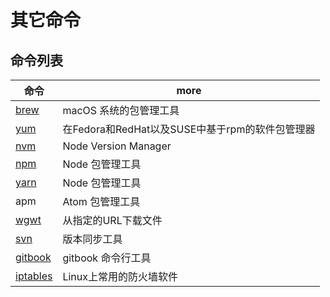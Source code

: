 # 其它命令

## 命令列表

| 命令                                                  | more                              |
|-----------------------------------------------------|-----------------------------------|
| [brew](https://brew.sh)                             | macOS 系统的包管理工具                    |
| [yum](http://man.linuxde.net/yum)                   | 在Fedora和RedHat以及SUSE中基于rpm的软件包管理器 |
| [nvm](https://github.com/creationix/nvm)            | Node Version Manager              |
| [npm](https://docs.npmjs.com)                       | Node 包管理工具                        |
| [yarn](https://yarnpkg.com/zh-Hans/docs/cli/)       | Node 包管理工具                        |
| apm                                                 | Atom 包管理工具                        |
| [wgwt](http://man.linuxde.net/wget)                 | 从指定的URL下载文件                       |
| [svn](http://svndoc.iusesvn.com/)                   | 版本同步工具                            |
| [gitbook](https://github.com/GitbookIO/gitbook-cli) | gitbook 命令行工具                     |
| [iptables](http://man.linuxde.net/iptables)         | Linux上常用的防火墙软件                    |

